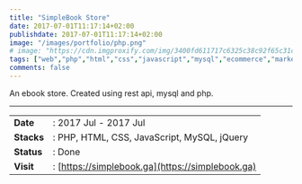 ```yaml
---
title: "SimpleBook Store"
date: 2017-07-01T11:17:14+02:00
publishdate: 2017-07-01T11:17:14+02:00
image: "/images/portfolio/php.png"
# image: "https://cdn.imgproxify.com/img/3400fd611717c6325c38c92f65c31ceedcb94fa308c6df5f049fb4678d6cc17f19c3f954f5720a2472043fd59874c982b268190b734c3667.png"
tags: ["web","php","html","css","javascript","mysql","ecommerce","marketplace","jquery"]
comments: false
---
```


An ebook store. Created using rest api, mysql and php.
<!--more-->
---

|||
|---|---|
|**Date**| : 2017 Jul - 2017 Jul
|**Stacks**| : PHP, HTML, CSS, JavaScript, MySQL, jQuery
|**Status**| : Done
|**Visit**| : [https://simplebook.ga](https://simplebook.ga)


